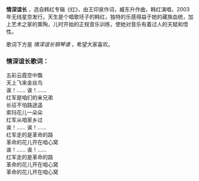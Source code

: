 

**情深谊长**
，选自韩红专辑《红》，由王印泉作词，臧东升作曲，韩红演唱，2003年无线星空发行。天生是个唱歌坯子的韩红，独特的乐感得益于她的藏族血统，加上艺术之家的熏陶，儿时开始的正规音乐训练，使她对音乐有着过人的天赋和悟性。

  
歌词下方是 _情深谊长钢琴谱_ ，希望大家喜欢。

### 情深谊长歌词：

五彩云霞空中飘  
天上飞来金丝鸟  
诶！…… 诶！……  
红军是咱们的亲兄弟  
长征不怕路途遥  
索玛花儿一朵朵  
红军从咱家乡过  
诶！…… 诶！……  
红军走的是革命的路  
革命的花儿开在咱心窝  
诶！…… 诶！……  
红军走的是革命的路  
革命的花儿开在咱心窝  
革命的花儿开在咱心窝

